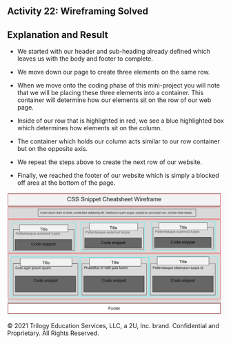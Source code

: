 ## Activity 22: Wireframing Solved

## Explanation and Result

- We started with our header and sub-heading already defined which leaves us with the body and footer to complete.

- We move down our page to create three elements on the same row.

- When we move onto the coding phase of this mini-project you will note that we will be placing these three elements into a container. This container will determine how our elements sit on the row of our web page.

- Inside of our row that is highlighted in red, we see a blue highlighted box which determines how elements sit on the column.

- The container which holds our column acts similar to our row container but on the opposite axis.

- We repeat the steps above to create the next row of our website.

- Finally, we reached the footer of our website which is simply a blocked off area at the bottom of the page.

![Finished wireframe of the unit 02 mini-project](./assets/Images/01-wireframe-form-completed.png)

© 2021 Trilogy Education Services, LLC, a 2U, Inc. brand. Confidential and Proprietary. All Rights Reserved.
